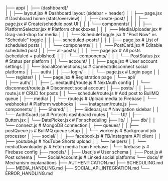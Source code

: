 ├── app/
│ ├── (dashboard)/  
│ │ ├── layout.jsx # Dashboard layout (sidebar + header)
│ │ ├── page.jsx # Dashboard home (stats/overview)
│ │ ├── create-post/
│ │ │ ├── page.jsx # Create/schedule post UI
│ │ │ └── components/
│ │ │ ├── PlatformSelector.jsx # Platform checkboxes
│ │ │ ├── MediaUploader.jsx # Drag-and-drop for media
│ │ │ └── ScheduleToggle.jsx # "Post Now" vs "Schedule" toggle
│ │ ├── scheduled-posts/
│ │ │ ├── page.jsx # List of scheduled posts
│ │ │ └── components/
│ │ │ └── PostCard.jsx # Editable scheduled post
│ │ ├── all-posts/
│ │ │ ├── page.jsx # All posts (scheduled + published)
│ │ │ └── components/
│ │ │ └── PostStatus.jsx # Status per platform
│ │ └── account/
│ │ ├── page.jsx # User account settings
│ │ └── SocialConnections.jsx # Connect/disconnect social platforms
│ ├── auth/
│ │ ├── login/
│ │ │ └── page.jsx # Login page
│ │ └── register/
│ │ └── page.jsx # Registration page
│ └── api/  
│ ├── auth/
│ │ ├── [...nextauth]/route.js # NextAuth config
│ │ └── disconnect/route.js # Disconnect social account
│ ├── posts/
│ │ ├── route.js # CRUD for posts
│ │ └── schedule/route.js # Add post to BullMQ queue
│ ├── media/
│ │ └── route.js # Upload media to Firebase
│ └── webhooks/ # Platform webhooks
│ └── instagram/route.js
├── components/
│ ├── Shared/
│ │ ├── Sidebar.jsx # Navigation sidebar
│ │ └── AuthGuard.jsx # Protects dashboard routes
│ └── UI/
│ ├── Button.jsx
│ └── DatePicker.jsx # For scheduling
├── lib/
│ ├── db/
│ │ └── connect.js # MongoDB connection
│ ├── queues/
│ │ ├── postQueue.js # BullMQ queue setup
│ │ └── worker.js # Background job processor
│ ├── social/
│ │ ├── facebook.js # FB/Instagram API client
│ │ ├── youtube.js # YouTube Shorts upload
│ │ └── helpers/
│ │ └── mediaDownloader.js # Fetch media from Firebase
│ └── firebase.js # Firebase config
├── models/
│ ├── User.js # User schema
│ ├── Post.js # Post schema
│ └── SocialAccount.js # Linked social platforms
└── docs/ # Mechanism explanations
├── AUTHENTICATION.md
├── SCHEDULING.md
├── MEDIA_HANDLING.md
├── SOCIAL_API_INTEGRATION.md
└── ERROR_HANDLING.md
